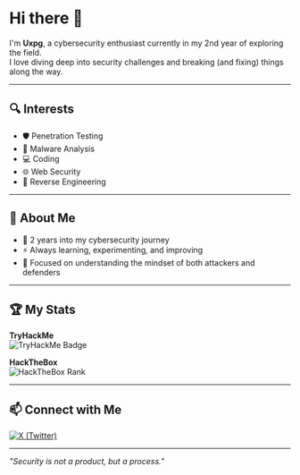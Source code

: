 # Hi there 👋

I'm **Uxpg**, a cybersecurity enthusiast currently in my 2nd year of exploring the field.  
I love diving deep into security challenges and breaking (and fixing) things along the way.

---

## 🔍 Interests
- 🛡️ Penetration Testing
- 🦠 Malware Analysis
- 💻 Coding
- 🌐 Web Security
- 🔄 Reverse Engineering

---

## 📌 About Me
- 📅 2 years into my cybersecurity journey  
- ⚡ Always learning, experimenting, and improving  
- 🎯 Focused on understanding the mindset of both attackers and defenders

---

## 🏆 My Stats

**TryHackMe**  
![TryHackMe Badge](https://tryhackme-badges.s3.amazonaws.com/Uxpg.png)

**HackTheBox**  
![HackTheBox Rank](https://www.hackthebox.com/badge/image/1370713)

---

## 📫 Connect with Me
[![X (Twitter)](https://img.shields.io/badge/-@ux_pancakes-1DA1F2?style=flat&logo=Twitter&logoColor=white)](https://x.com/ux_pancakes) 

---
*"Security is not a product, but a process."*

